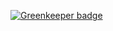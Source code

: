 
[![Greenkeeper badge](https://badges.greenkeeper.io/Yaob1990/ReactNativePlayGround.svg)](https://greenkeeper.io/)
